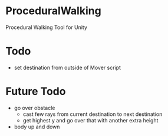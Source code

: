 # ProceduralWalking
Procedural Walking Tool for Unity

# Todo
- set destination from outside of Mover script

# Future Todo
- go over obstacle
    - cast few rays from current destination to next destination
    - get highest y and go over that with another extra height 
- body up and down